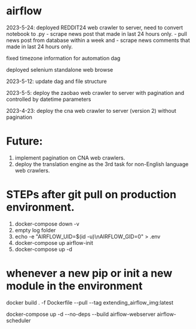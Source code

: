 # airflow
2023-5-24:
deployed REDDIT24 web crawler to server, need to convert notebook to .py 
    - scrape news post that made in last 24 hours only.
    - pull news post from database within a week and
    - scrape news comments that made in last 24 hours only.

fixed timezone information for automation dag

deployed selenium standalone web browse

2023-5-12:
update dag and file structure

2023-5-5:
deploy the zaobao web crawler to server with pagination and controlled by datetime parameters

2023-4-23:
deploy the cna web crawler to server (version 2) without pagination

# Future:
1. implement pagination on CNA web crawlers.
2. deploy the translation engine as the 3rd task for non-English language web crawlers.


# STEPs after git pull on production environment.
1. docker-compose down -v
2. empty log folder
3. echo -e "AIRFLOW_UID=$(id -u)\nAIRFLOW_GID=0" > .env
4. docker-compose up airflow-init
5. docker-compose up -d

# whenever a new pip or init a new module in the environment
docker build . -f Dockerfile --pull --tag extending_airflow_img:latest

docker-compose up -d --no-deps --build airflow-webserver airflow-scheduler